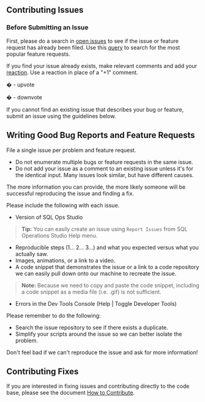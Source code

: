 ## Contributing Issues

### Before Submitting an Issue
First, please do a search in [open issues](https://github.com/Microsoft/sqlopsstudio/issues) to see if the issue or feature request has already been filed. Use this [query](https://github.com/Microsoft/sqlopsstudio/issues?q=is%3Aopen+is%3Aissue+label%3Afeature-request+sort%3Areactions-%2B1-desc) to search for the most popular feature requests.

If you find your issue already exists, make relevant comments and add your [reaction](https://github.com/blog/2119-add-reactions-to-pull-requests-issues-and-comments). Use a reaction in place of a "+1" comment.

� - upvote

� - downvote

If you cannot find an existing issue that describes your bug or feature, submit an issue using the guidelines below.

## Writing Good Bug Reports and Feature Requests

File a single issue per problem and feature request.

* Do not enumerate multiple bugs or feature requests in the same issue.
* Do not add your issue as a comment to an existing issue unless it's for the identical input. Many issues look similar, but have different causes.

The more information you can provide, the more likely someone will be successful reproducing the issue and finding a fix. 

Please include the following with each issue. 

* Version of SQL Ops Studio

> **Tip:** You can easily create an issue using `Report Issues` from SQL Operations Studio Help menu. 

* Reproducible steps (1... 2... 3...) and what you expected versus what you actually saw. 
* Images, animations, or a link to a video. 
* A code snippet that demonstrates the issue or a link to a code repository we can easily pull down onto our machine to recreate the issue. 

> **Note:** Because we need to copy and paste the code snippet, including a code snippet as a media file (i.e. .gif) is not sufficient. 

* Errors in the Dev Tools Console (Help | Toggle Developer Tools)

Please remember to do the following:

* Search the issue repository to see if there exists a duplicate. 
* Simplify your scripts around the issue so we can better isolate the problem. 

Don't feel bad if we can't reproduce the issue and ask for more information!

## Contributing Fixes
If you are interested in fixing issues and contributing directly to the code base,
please see the document [How to Contribute](https://github.com/Microsoft/sqlopsstudio/wiki/How-to-Contribute).
